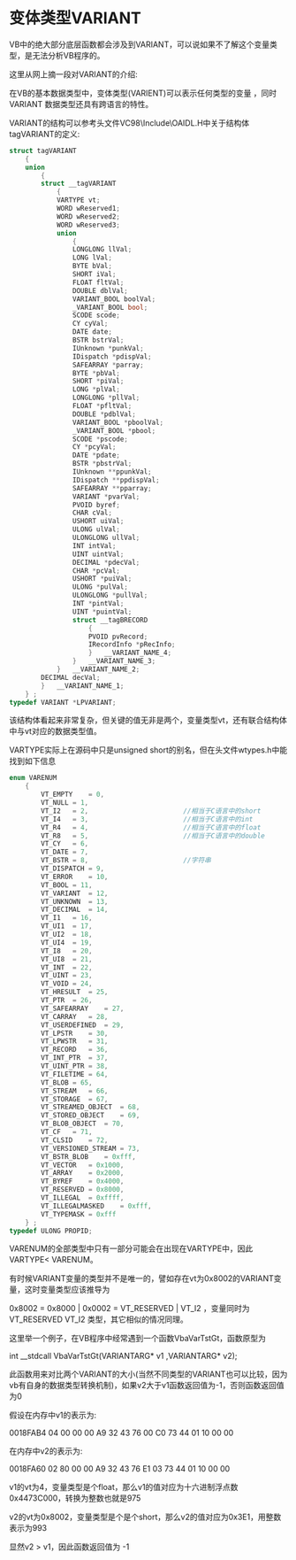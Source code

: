 # 变体类型VARIANT

VB中的绝大部分底层函数都会涉及到VARIANT，可以说如果不了解这个变量类型，是无法分析VB程序的。

这里从网上摘一段对VARIANT的介绍:

在VB的基本数据类型中，变体类型(VARIENT)可以表示任何类型的变量 ，同时VARIANT 数据类型还具有跨语言的特性。



VARIANT的结构可以参考头文件VC98\Include\OAIDL.H中关于结构体tagVARIANT的定义:

```c
struct tagVARIANT
    {
    union 
        {
        struct __tagVARIANT
            {
            VARTYPE vt;
            WORD wReserved1;
            WORD wReserved2;
            WORD wReserved3;
            union 
                {
                LONGLONG llVal;
                LONG lVal;
                BYTE bVal;
                SHORT iVal;
                FLOAT fltVal;
                DOUBLE dblVal;
                VARIANT_BOOL boolVal;
                _VARIANT_BOOL bool;
                SCODE scode;
                CY cyVal;
                DATE date;
                BSTR bstrVal;
                IUnknown *punkVal;
                IDispatch *pdispVal;
                SAFEARRAY *parray;
                BYTE *pbVal;
                SHORT *piVal;
                LONG *plVal;
                LONGLONG *pllVal;
                FLOAT *pfltVal;
                DOUBLE *pdblVal;
                VARIANT_BOOL *pboolVal;
                _VARIANT_BOOL *pbool;
                SCODE *pscode;
                CY *pcyVal;
                DATE *pdate;
                BSTR *pbstrVal;
                IUnknown **ppunkVal;
                IDispatch **ppdispVal;
                SAFEARRAY **pparray;
                VARIANT *pvarVal;
                PVOID byref;
                CHAR cVal;
                USHORT uiVal;
                ULONG ulVal;
                ULONGLONG ullVal;
                INT intVal;
                UINT uintVal;
                DECIMAL *pdecVal;
                CHAR *pcVal;
                USHORT *puiVal;
                ULONG *pulVal;
                ULONGLONG *pullVal;
                INT *pintVal;
                UINT *puintVal;
                struct __tagBRECORD
                    {
                    PVOID pvRecord;
                    IRecordInfo *pRecInfo;
                    } 	__VARIANT_NAME_4;
                } 	__VARIANT_NAME_3;
            } 	__VARIANT_NAME_2;
        DECIMAL decVal;
        } 	__VARIANT_NAME_1;
    } ;
typedef VARIANT *LPVARIANT;
```

该结构体看起来非常复杂，但关键的值无非是两个，变量类型vt，还有联合结构体中与vt对应的数据类型值。



VARTYPE实际上在源码中只是unsigned short的别名，但在头文件wtypes.h中能找到如下信息

```c
enum VARENUM
    {
        VT_EMPTY	= 0,
        VT_NULL	= 1,
        VT_I2	= 2,						//相当于C语言中的short
        VT_I4	= 3,						//相当于C语言中的int
        VT_R4	= 4,						//相当于C语言中的float
        VT_R8	= 5,						//相当于C语言中的double
        VT_CY	= 6,
        VT_DATE	= 7,
        VT_BSTR	= 8,						//字符串
        VT_DISPATCH	= 9,
        VT_ERROR	= 10,
        VT_BOOL	= 11,
        VT_VARIANT	= 12,
        VT_UNKNOWN	= 13,
        VT_DECIMAL	= 14,
        VT_I1	= 16,
        VT_UI1	= 17,
        VT_UI2	= 18,
        VT_UI4	= 19,
        VT_I8	= 20,
        VT_UI8	= 21,
        VT_INT	= 22,
        VT_UINT	= 23,
        VT_VOID	= 24,
        VT_HRESULT	= 25,
        VT_PTR	= 26,
        VT_SAFEARRAY	= 27,
        VT_CARRAY	= 28,
        VT_USERDEFINED	= 29,
        VT_LPSTR	= 30,
        VT_LPWSTR	= 31,
        VT_RECORD	= 36,
        VT_INT_PTR	= 37,
        VT_UINT_PTR	= 38,
        VT_FILETIME	= 64,
        VT_BLOB	= 65,
        VT_STREAM	= 66,
        VT_STORAGE	= 67,
        VT_STREAMED_OBJECT	= 68,
        VT_STORED_OBJECT	= 69,
        VT_BLOB_OBJECT	= 70,
        VT_CF	= 71,
        VT_CLSID	= 72,
        VT_VERSIONED_STREAM	= 73,
        VT_BSTR_BLOB	= 0xfff,
        VT_VECTOR	= 0x1000,
        VT_ARRAY	= 0x2000,
        VT_BYREF	= 0x4000,
        VT_RESERVED	= 0x8000,
        VT_ILLEGAL	= 0xffff,
        VT_ILLEGALMASKED	= 0xfff,
        VT_TYPEMASK	= 0xfff
    } ;
typedef ULONG PROPID;
```

VARENUM的全部类型中只有一部分可能会在出现在VARTYPE中，因此VARTYPE< VARENUM。





有时候VARIANT变量的类型并不是唯一的，譬如存在vt为0x8002的VARIANT变量，这时变量类型应该推导为

0x8002 = 0x8000 | 0x0002 = VT_RESERVED | VT_I2 ，变量同时为VT_RESERVED VT_I2 类型，其它相似的情况同理。



这里举一个例子，在VB程序中经常遇到一个函数VbaVarTstGt，函数原型为

int  __stdcall  VbaVarTstGt(VARIANTARG* v1 ,VARIANTARG* v2);

此函数用来对比两个VARIANT的大小(当然不同类型的VARIANT也可以比较，因为vb有自身的数据类型转换机制)，如果v2大于v1函数返回值为-1，否则函数返回值为0

假设在内存中v1的表示为:

0018FAB4  04 00 00 00 A9 32 43 76 00 C0 73 44 01 10 00 00

在内存中v2的表示为:

0018FA60  02 80 00 00 A9 32 43 76 E1 03 73 44 01 10 00 00



v1的vt为4，变量类型是个float，那么v1的值对应为十六进制浮点数0x4473C000，转换为整数也就是975

v2的vt为0x8002，变量类型是个是个short，那么v2的值对应为0x3E1，用整数表示为993

显然v2 > v1，因此函数返回值为 -1
